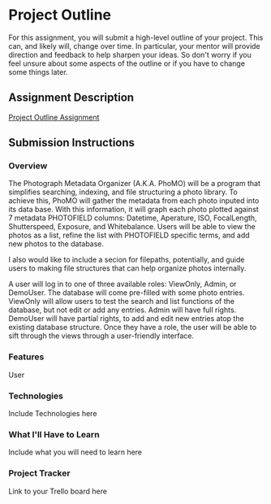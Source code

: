 # Project Outline
For this assignment, you will submit a high-level outline of your project. This can, and likely will, change over time. In particular, your mentor will provide direction and feedback to help sharpen your ideas. So don't worry if you feel unsure about some aspects of the outline or if you have to change some things later.

## Assignment Description
[Project Outline Assignment](https://education.launchcode.org/liftoff/modules/assignments/project-outline)

## Submission Instructions

### Overview
The Photograph Metadata Organizer (A.K.A. PhoMO) will be a program that simplifies searching, indexing, and file structuring a photo library. To achieve this, PhoMO will gather the metadata from each photo inputed into its data base. With this information, it will graph each photo plotted against 7 metadata PHOTOFIELD columns: Datetime, Aperature, ISO, FocalLength, Shutterspeed, Exposure, and Whitebalance. Users will be able to view the photos as a list, refine the list with PHOTOFIELD specific terms, and add new photos to the database. 

I also would like to include a secion for filepaths, potentially, and guide users to making file structures that can help organize photos internally.

A user will log in to one of three available roles: ViewOnly, Admin, or DemoUser. The database will come pre-filled with some photo entries. ViewOnly will allow users to test the search and list functions of the database, but not edit or add any entries. Admin will have full rights. DemoUser will have partial rights, to add and edit new entries atop the existing database structure. Once they have a role, the user will be able to sift through the views through a user-friendly interface. 
### Features
User
### Technologies
Include Technologies here
### What I'll Have to Learn
Include what you will need to learn here
### Project Tracker
Link to your Trello board here
